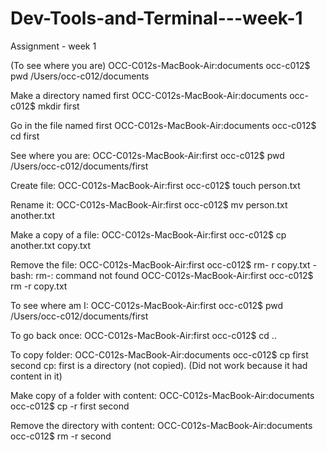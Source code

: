 # Dev-Tools-and-Terminal---week-1
Assignment - week 1

(To see where you are)
OCC-C012s-MacBook-Air:documents occ-c012$ pwd
/Users/occ-c012/documents

Make a directory named first
OCC-C012s-MacBook-Air:documents occ-c012$ mkdir first

Go in the file named first
OCC-C012s-MacBook-Air:documents occ-c012$ cd first

See where you are:
OCC-C012s-MacBook-Air:first occ-c012$ pwd
/Users/occ-c012/documents/first

Create file:
OCC-C012s-MacBook-Air:first occ-c012$ touch person.txt

Rename it:
OCC-C012s-MacBook-Air:first occ-c012$ mv person.txt another.txt

Make a copy of a file:
OCC-C012s-MacBook-Air:first occ-c012$ cp another.txt copy.txt

Remove the file:
OCC-C012s-MacBook-Air:first occ-c012$ rm- r copy.txt
-bash: rm-: command not found
OCC-C012s-MacBook-Air:first occ-c012$ rm -r copy.txt

To see where am I:
OCC-C012s-MacBook-Air:first occ-c012$ pwd
/Users/occ-c012/documents/first

To go back once:
OCC-C012s-MacBook-Air:first occ-c012$ cd ..

To copy folder:
OCC-C012s-MacBook-Air:documents occ-c012$ cp first second
cp: first is a directory (not copied).
(Did not work because it had content in it)

Make copy of a folder with content:
OCC-C012s-MacBook-Air:documents occ-c012$ cp -r first second

Remove the directory with content:
OCC-C012s-MacBook-Air:documents occ-c012$ rm -r second



